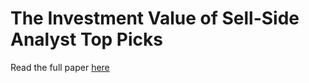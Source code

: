 # The Investment Value of Sell-Side Analyst Top Picks

Read the full paper [here](https://drive.google.com/file/d/1KkEpbLAO5iAiRBNyf7aWX2iOK5r9FNUx/view?usp=sharing)
